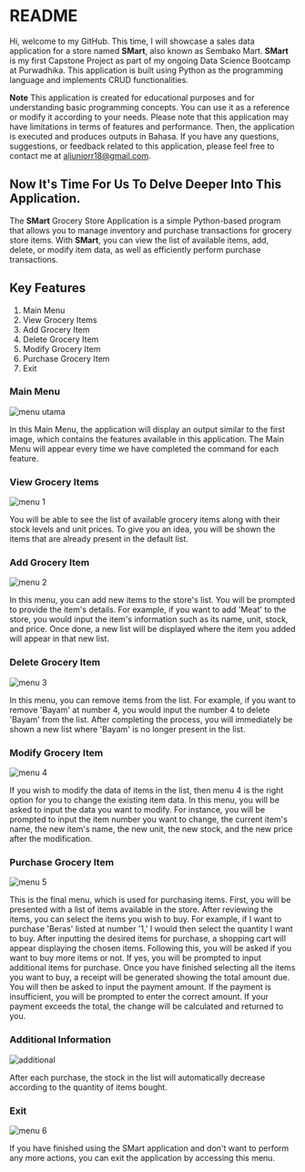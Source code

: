 # **README**
Hi, welcome to my GitHub. This time, I will showcase a sales data application for a store named **SMart**, also known as Sembako Mart. **SMart** is my first Capstone Project as part of my ongoing Data Science Bootcamp at Purwadhika. This application is built using Python as the programming language and implements CRUD functionalities.

**Note**
This application is created for educational purposes and for understanding basic programming concepts. You can use it as a reference or modify it according to your needs. Please note that this application may have limitations in terms of features and performance. Then, the application is executed and produces outputs in Bahasa. If you have any questions, suggestions, or feedback related to this application, please feel free to contact me at aljuniorr18@gmail.com.

## Now It's Time For Us To Delve Deeper Into This Application.
The **SMart** Grocery Store Application is a simple Python-based program that allows you to manage inventory and purchase transactions for grocery store items. With **SMart**, you can view the list of available items, add, delete, or modify item data, as well as efficiently perform purchase transactions.

## **Key Features**
1. Main Menu
2. View Grocery Items
3. Add Grocery Item
4. Delete Grocery Item
5. Modify Grocery Item
6. Purchase Grocery Item
7. Exit

### **Main Menu**
![menu utama](https://github.com/aljuniorr/SMart/assets/85386829/2b6bc54e-abf6-4dda-9f76-8413aee24e6d)

In this Main Menu, the application will display an output similar to the first image, which contains the features available in this application. The Main Menu will appear every time we have completed the command for each feature.

### **View Grocery Items**
![menu 1](https://github.com/aljuniorr/SMart/assets/85386829/7a45ea7a-f6fd-4b8f-887e-a5572ecf0e3a)

You will be able to see the list of available grocery items along with their stock levels and unit prices. To give you an idea, you will be shown the items that are already present in the default list.

### **Add Grocery Item**
![menu 2](https://github.com/aljuniorr/SMart/assets/85386829/19b20cc9-af08-42cc-a569-a803376c23d5)

In this menu, you can add new items to the store's list. You will be prompted to provide the item's details. For example, if you want to add 'Meat' to the store, you would input the item's information such as its name, unit, stock, and price. Once done, a new list will be displayed where the item you added will appear in that new list.

### **Delete Grocery Item**
![menu 3](https://github.com/aljuniorr/SMart/assets/85386829/5254758e-689a-4616-96ea-3c22713a7ad4)

In this menu, you can remove items from the list. For example, if you want to remove 'Bayam' at number 4, you would input the number 4 to delete 'Bayam' from the list. After completing the process, you will immediately be shown a new list where 'Bayam' is no longer present in the list.

### **Modify Grocery Item**
![menu 4](https://github.com/aljuniorr/SMart/assets/85386829/08224616-ef5d-4bab-b81e-dbf5af866930)

If you wish to modify the data of items in the list, then menu 4 is the right option for you to change the existing item data. In this menu, you will be asked to input the data you want to modify. For instance, you will be prompted to input the item number you want to change, the current item's name, the new item's name, the new unit, the new stock, and the new price after the modification.

### **Purchase Grocery Item**
![menu 5](https://github.com/aljuniorr/SMart/assets/85386829/348b9ac3-c1ab-4e57-86db-ef31f0c5620c)

This is the final menu, which is used for purchasing items. First, you will be presented with a list of items available in the store. After reviewing the items, you can select the items you wish to buy. For example, if I want to purchase 'Beras' listed at number '1,' I would then select the quantity I want to buy. After inputting the desired items for purchase, a shopping cart will appear displaying the chosen items. Following this, you will be asked if you want to buy more items or not. If yes, you will be prompted to input additional items for purchase. Once you have finished selecting all the items you want to buy, a receipt will be generated showing the total amount due. You will then be asked to input the payment amount. If the payment is insufficient, you will be prompted to enter the correct amount. If your payment exceeds the total, the change will be calculated and returned to you.

### **Additional Information**
![additional](https://github.com/aljuniorr/SMart/assets/85386829/f1514af7-ce4a-4ba7-8b6f-51e5620cc6b1)

After each purchase, the stock in the list will automatically decrease according to the quantity of items bought.

### **Exit**
![menu 6](https://github.com/aljuniorr/SMart/assets/85386829/51aa0868-ce8c-4b7b-ad1b-9aadf64efcb0)

If you have finished using the SMart application and don't want to perform any more actions, you can exit the application by accessing this menu.
